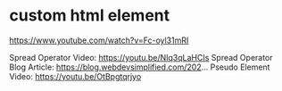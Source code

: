 # custom html element
https://www.youtube.com/watch?v=Fc-oyl31mRI

Spread Operator Video: https://youtu.be/NIq3qLaHCIs
Spread Operator Blog Article: https://blog.webdevsimplified.com/202...
Pseudo Element Video: https://youtu.be/OtBpgtqrjyo
